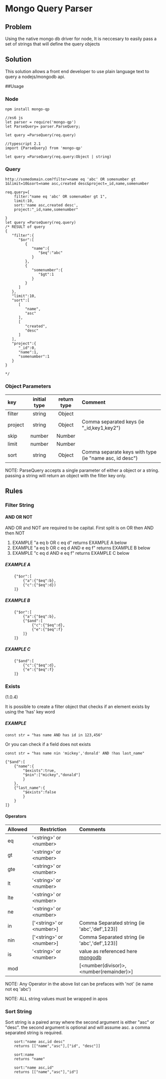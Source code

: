 Mongo Query Parser
==================

## Problem

Using the native mongo db driver for node, It is neccesary to easily pass a set of strings that will define the query objects

## Solution

This solution allows a front end developer to use plain language text to query a nodejs/mongodb api.


##Usage

### Node

```
npm install mongo-qp
```

 
```
//es6 js
let parser = require('mongo-qp')
let ParseQuery= parser.ParseQuery;

let query =ParseQuery(req.query)

//typescript 2.1
import {ParseQuery} from 'mongo-qp'

let query =ParseQuery(req.query:Object | string)
```
### Query

```
http://somedomain.com?filter=name eq 'abc' OR somenumber gt 1&limit=10&sort=name asc,created desc&project=_id,name,somenumber

req.query={
    filter:"name eq 'abc' OR somenumber gt 1",
    limit:10,
    sort:'name asc,created desc',
    project:"_id,name,somenumber"

}
let query =ParseQuery(req.query)
/* RESULT of query
{
   "filter":{
      "$or":[
         {
            "name":{
               "$eq":"abc"
            }
         },
         {
            "somenumber":{
               "$gt":1
            }
         }
      ]
   },
   "limit":10,
   "sort":[
      [
         "name",
         "asc"
      ],
      [
         "created",
         "desc"
      ]
   ],
   "project":{
      "_id":0,
      "name":1,
      "somenumber":1
   }
}

*/

```

### Object Parameters

| key   | initial type | return type |Comment|
|:----  |:------------:|:-----------:|:-------|
|filter |string        |Object       ||
|project|string        |Object       |Comma separated keys (ie "_id,key1,key2")|
|skip   |number        |Number       |                                         |
|limit  |number        |Number       |                                         |
|sort   |string        |Object       |Comma separate keys with type (ie "name asc, id desc")

NOTE: ParseQuery accepts a single parameter of either a object or a string. passing a string will return an object with the filter key only.

## Rules

### Filter String

#### AND OR NOT

AND OR and NOT are required to be capital. First split is on OR then AND then NOT

1. EXAMPLE "a eq b OR c eq d" returns EXAMPLE A below
2. EXAMPLE "a eq b OR c eq d AND e eq f" returns EXAMPLE B below
3. EXAMPLE "c eq d AND e eq f" returns EXAMPLE C below
	
	
##### EXAMPLE A
	
```
	{"$or":[
		{"a":{"$eq":b},
		{"c":{"$eq":d})
	]}
```
	
##### EXAMPLE B
	
```
	{"$or":[
		{"a":{"$eq":b},
		{"$and":[
			{"c":{"$eq":d},
			{"e":{"$eq":f}
		]}
	]}
```
##### EXAMPLE C
	
```
	{"$and":[
		{"c":{"$eq":d},
		{"e":{"$eq":f}
	]}
```	

### Exists
(1.0.4)

It is possible to create a filter object that checks if an element exists by using the 'has' key word 

##### EXAMPLE

```
const str = "has name AND has id in 123,456"
```

Or you can check if a field does not exists

```
const str = "has name nin 'mickey','donald' AND !has last_name"

{"$and":[
	{"name":{
		"$exists":true,
		"$nin":["mickey","donald"]
		}
	},
	{"last_name":{
		"$exists":false
		}
	}
]}

```

#### Operators

| Allowed | Restriction                 |Comments                                  |
|:--------| ------------------------    |:-----------------------------------------|
|eq       | '\<string\>' or \<number\>  |                                          |
|gt       | '\<string\>' or \<number\>  |                                          |
|gte      | '\<string\>' or \<number\>  |                                          |
|lt       | '\<string\>' or \<number\>  |                                          |
|lte      | '\<string\>' or \<number\>  |                                          |
|ne       | '\<string\>' or \<number\>  |                                          |
|in       | ['\<string\>' or \<number\>] | Comma Separated string (ie 'abc','def',123)] |
|nin      | ['\<string\>' or \<number\>] | Comma Separated string (ie 'abc','def',123)] |
|is<type> | '\<string\>' or \<number\> | value as referenced here [mongodb](https://docs.mongodb.com/manual/reference/operator/query/type/#document-type-available-types)|
|mod|     | [<number(divisor)>,<number(remainder)>] | Comma Separated string with length of 2 (ie 4,0)|

NOTE: Any Operator in the above list can be prefaces with 'not' (ie name not eq 'abc')

NOTE: ALL string values must be wrapped in apos

### Sort String

Sort string is a paired array where the second argument is either "asc" or "desc". the second argument is optional and will assume asc. a comma separated string is required.

```
	sort:"name asc,id desc"
	returns [["name","asc"],["id", "desc"]]
	
	sort:name 
	returns "name"

	sort:"name asc,id"
	returns [["name","asc"],"id"]

```



